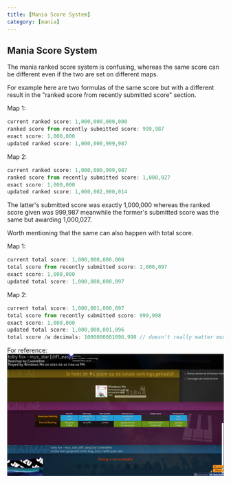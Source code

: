```yaml
---
title: [Mania Score System]
category: [mania]
---
```

## Mania Score System

The mania ranked score system is confusing, whereas the same score can be different even if the two are set on different maps.

For example here are two formulas of the same score but with a different result in the "ranked score from recently submitted score" section.

Map 1:
```typescript
current ranked score: 1,000,000,000,000
ranked score from recently submitted score: 999,987
exact score: 1,000,000
updated ranked score: 1,000,000,999,987
``` 
Map 2:
```typescript
current ranked score: 1,000,000,999,987
ranked score from recently submitted score: 1,000,027
exact score: 1,000,000
updated ranked score: 1,000,002,000,014
``` 
The latter's submitted score was exactly 1,000,000 whereas the ranked score given was 999,987 meanwhile the former's submitted score was the same but awarding 1,000,027.

Worth mentioning that the same can also happen with total score.

Map 1:
```typescript
current total score: 1,000,000,000,000
total score from recently submitted score: 1,000,097
exact score: 1,000,000
updated total score: 1,000,000,000,097
``` 
Map 2:
```typescript
current total score: 1,000,001,000,097
total score from recently submitted score: 999,998
exact score: 1,000,000
updated total score: 1,000,000,001,096
total score /w decimals: 1000000001096.998 // doesn't really matter much
``` 

For reference: ![Alt text](screenshot187.jpg)